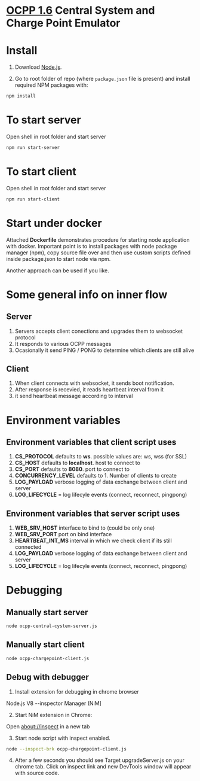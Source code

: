 # [OCPP 1.6](https://www.openchargealliance.org/protocols/ocpp-16/) Central System and Charge Point Emulator

# Install 

1. Download [Node.js](https://nodejs.org/en/download/).

2. Go to root folder of repo (where `package.json` file is present) and install required NPM packages with:

```bash
npm install
```
# To start server

Open shell in root folder and start server
```bash
npm run start-server
```

# To start client

Open shell in root folder and start server
```bash
npm run start-client
```

# Start under docker 

Attached **Dockerfile** demonstrates procedure for starting node application with docker. Important point is to install packages with node package manager (npm), copy source file over and then use custom scripts defined inside package.json to start node via npm. 

Another approach can be used if you like. 

# Some general info on inner flow

## Server

1. Servers accepts client conections and upgrades them to websocket protocol
2. It responds to various OCPP messages
3. Ocasionally it send PING / PONG to determine which clients are still alive

## Client

1. When client connects with websocket, it sends boot notification. 
2. After response is recevied, it reads heartbeat interval from it
3. it send heartbeat message according to interval

# Environment variables

## Environment variables that client script uses

1. **CS_PROTOCOL** defaults to **ws**. possible values are: ws, wss (for SSL)
2. **CS_HOST** defaults to **localhost**. host to connect to
3. **CS_PORT** defaults to **8080**. port to connect to
4. **CONCURRENCY_LEVEL** defaults to 1. Number of clients to create
5. **LOG_PAYLOAD**  verbose logging of data exchange between client and server
6. **LOG_LIFECYCLE** = log lifecyle events (connect, reconnect, pingpong)

## Environment variables that server script uses

1. **WEB_SRV_HOST** interface to bind to (could be only one)
2. **WEB_SRV_PORT** port on bind interface
3. **HEARTBEAT_INT_MS** interval in which we check client if its still connected
4. **LOG_PAYLOAD**  verbose logging of data exchange between client and server
5. **LOG_LIFECYCLE** = log lifecyle events (connect, reconnect, pingpong)

# Debugging

## Manually start server

```bash
node ocpp-central-cystem-server.js
```

## Manually start client 
```bash
node ocpp-chargepoint-client.js
```
## Debug with debugger

1. Install extension for debugging in chrome browser

Node.js V8 --inspector Manager (NiM]

2. Start NiM extension in Chrome:

Open <about://inspect> in a new tab 

3. Start node script with inspect enabled. 

```bash
node --inspect-brk ocpp-chargepoint-client.js
```

4. After a few seconds you should see Target upgradeServer.js on your chrome tab. Click on inspect link and new DevTools window will appear with source code.